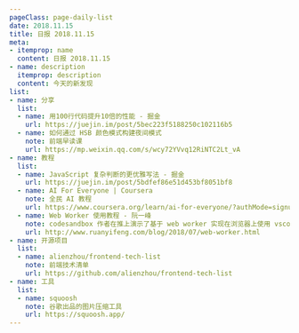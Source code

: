```yaml
---
pageClass: page-daily-list
date: 2018.11.15
title: 日报 2018.11.15
meta:
- itemprop: name
  content: 日报 2018.11.15
- name: description
  itemprop: description
  content: 今天的新发现
list:
- name: 分享
  list:
  - name: 用100行代码提升10倍的性能 - 掘金
    url: https://juejin.im/post/5bec223f5188250c102116b5
  - name: 如何通过 HSB 颜色模式构建夜间模式
    note: 前端早读课
    url: https://mp.weixin.qq.com/s/wcy72YVvq12RiNTC2Lt_vA
- name: 教程
  list:
  - name: JavaScript 复杂判断的更优雅写法 - 掘金
    url: https://juejin.im/post/5bdfef86e51d453bf8051bf8
  - name: AI For Everyone | Coursera
    note: 全民 AI 教程
    url: https://www.coursera.org/learn/ai-for-everyone/?authMode=signup
  - name: Web Worker 使用教程 - 阮一峰
    note: codesandbox 作者在推上演示了基于 web worker 实现在浏览器上使用 vscode 插件
    url: http://www.ruanyifeng.com/blog/2018/07/web-worker.html
- name: 开源项目
  list:
  - name: alienzhou/frontend-tech-list
    note: 前端技术清单
    url: https://github.com/alienzhou/frontend-tech-list
- name: 工具
  list:
  - name: squoosh
    note: 谷歌出品的图片压缩工具
    url: https://squoosh.app/
---
```


<daily-list v-bind="$page.frontmatter"/>